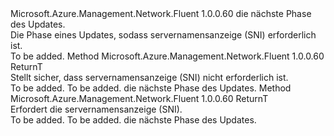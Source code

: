 <Type Name="IWithServerNameIndication&lt;ReturnT&gt;" FullName="Microsoft.Azure.Management.Network.Fluent.HasServerNameIndication.Update.IWithServerNameIndication&lt;ReturnT&gt;">
  <TypeSignature Language="C#" Value="public interface IWithServerNameIndication&lt;ReturnT&gt;" />
  <TypeSignature Language="ILAsm" Value=".class public interface auto ansi abstract IWithServerNameIndication`1&lt;ReturnT&gt;" />
  <TypeSignature Language="DocId" Value="T:Microsoft.Azure.Management.Network.Fluent.HasServerNameIndication.Update.IWithServerNameIndication`1" />
  <TypeSignature Language="VB.NET" Value="Public Interface IWithServerNameIndication(Of ReturnT)" />
  <TypeSignature Language="F#" Value="type IWithServerNameIndication&lt;'ReturnT&gt; = interface" />
  <AssemblyInfo>
    <AssemblyName>Microsoft.Azure.Management.Network.Fluent</AssemblyName>
    <AssemblyVersion>1.0.0.60</AssemblyVersion>
  </AssemblyInfo>
  <TypeParameters>
    <TypeParameter Name="ReturnT" />
  </TypeParameters>
  <Interfaces />
  <Docs>
    <typeparam name="ReturnT">die nächste Phase des Updates.</typeparam>
    <summary>
            Die Phase eines Updates, sodass servernamensanzeige (SNI) erforderlich ist.
            </summary>
    <remarks>To be added.</remarks>
  </Docs>
  <Members>
    <Member MemberName="WithoutServerNameIndication">
      <MemberSignature Language="C#" Value="public ReturnT WithoutServerNameIndication ();" />
      <MemberSignature Language="ILAsm" Value=".method public hidebysig newslot virtual instance !ReturnT WithoutServerNameIndication() cil managed" />
      <MemberSignature Language="DocId" Value="M:Microsoft.Azure.Management.Network.Fluent.HasServerNameIndication.Update.IWithServerNameIndication`1.WithoutServerNameIndication" />
      <MemberSignature Language="VB.NET" Value="Public Function WithoutServerNameIndication () As ReturnT" />
      <MemberSignature Language="F#" Value="abstract member WithoutServerNameIndication : unit -&gt; 'ReturnT" Usage="iWithServerNameIndication.WithoutServerNameIndication " />
      <MemberType>Method</MemberType>
      <AssemblyInfo>
        <AssemblyName>Microsoft.Azure.Management.Network.Fluent</AssemblyName>
        <AssemblyVersion>1.0.0.60</AssemblyVersion>
      </AssemblyInfo>
      <ReturnValue>
        <ReturnType>ReturnT</ReturnType>
      </ReturnValue>
      <Parameters />
      <Docs>
        <summary>
            Stellt sicher, dass servernamensanzeige (SNI) nicht erforderlich ist.
            </summary>
        <returns>To be added.</returns>
        <remarks>To be added.</remarks>
        <return>die nächste Phase des Updates.</return>
      </Docs>
    </Member>
    <Member MemberName="WithServerNameIndication">
      <MemberSignature Language="C#" Value="public ReturnT WithServerNameIndication ();" />
      <MemberSignature Language="ILAsm" Value=".method public hidebysig newslot virtual instance !ReturnT WithServerNameIndication() cil managed" />
      <MemberSignature Language="DocId" Value="M:Microsoft.Azure.Management.Network.Fluent.HasServerNameIndication.Update.IWithServerNameIndication`1.WithServerNameIndication" />
      <MemberSignature Language="VB.NET" Value="Public Function WithServerNameIndication () As ReturnT" />
      <MemberSignature Language="F#" Value="abstract member WithServerNameIndication : unit -&gt; 'ReturnT" Usage="iWithServerNameIndication.WithServerNameIndication " />
      <MemberType>Method</MemberType>
      <AssemblyInfo>
        <AssemblyName>Microsoft.Azure.Management.Network.Fluent</AssemblyName>
        <AssemblyVersion>1.0.0.60</AssemblyVersion>
      </AssemblyInfo>
      <ReturnValue>
        <ReturnType>ReturnT</ReturnType>
      </ReturnValue>
      <Parameters />
      <Docs>
        <summary>
            Erfordert die servernamensanzeige (SNI).
            </summary>
        <returns>To be added.</returns>
        <remarks>To be added.</remarks>
        <return>die nächste Phase des Updates.</return>
      </Docs>
    </Member>
  </Members>
</Type>